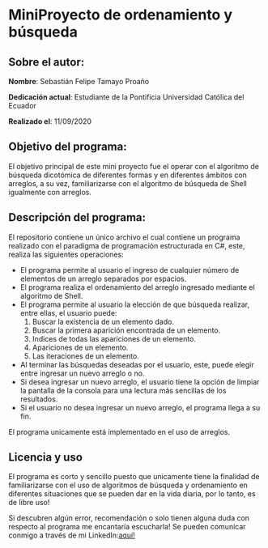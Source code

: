 # MiniProyecto de ordenamiento y búsqueda
## Sobre el autor:
**Nombre**: Sebastián Felipe Tamayo Proaño

**Dedicación actual**: Estudiante de la Pontificia Universidad Católica del Ecuador

**Realizado el**: 11/09/2020

## Objetivo del programa:
El objetivo principal de este mini proyecto fue el operar con el algoritmo de búsqueda dicotómica de diferentes formas y en diferentes ámbitos con arreglos, a su vez, familiarizarse con el algoritmo de búsqueda de Shell igualmente con arreglos.
## Descripción del programa:
El repositorio contiene un único archivo el cual contiene un programa realizado con el paradigma de programación estructurada en C#, este, realiza las siguientes operaciones:
- El programa permite al usuario el ingreso de cualquier número de elementos de un arreglo separados por espacios.
- El programa realiza el ordenamiento del arreglo ingresado mediante el algoritmo de Shell.
- El programa permite al usuario la elección de que búsqueda realizar, entre ellas, el usuario puede:
  1. Buscar la existencia de un elemento dado.
  2. Buscar la primera aparición encontrada de un elemento.
  3. Indices de todas las apariciones de un elemento.
  4. Apariciones de un elemento.
  5. Las iteraciones de un elemento.
- Al terminar las búsquedas deseadas por el usuario, este, puede elegir entre ingresar un nuevo arreglo o no.
- Si desea ingresar un nuevo arreglo, el usuario tiene la opción de limpiar la pantalla de la consola para una lectura más sencillas de los resultados.
- Si el usuario no desea ingresar un nuevo arreglo, el programa llega a su fin.

El programa unicamente está implementado en el uso de arreglos.
## Licencia y uso
El programa es corto y sencillo puesto que unicamente tiene la finalidad de familiarizarse con el uso de algoritmos de búsqueda y ordenamiento en diferentes situaciones que se pueden dar en la vida diaria, por lo tanto, es de libre uso!

Si descubren algún error, recomendación o solo tienen alguna duda con respecto al programa me encantaría escucharla! Se pueden comunicar conmigo a través de mi LinkedIn:[aquí!](www.linkedin.com/in/sebtam17) 
